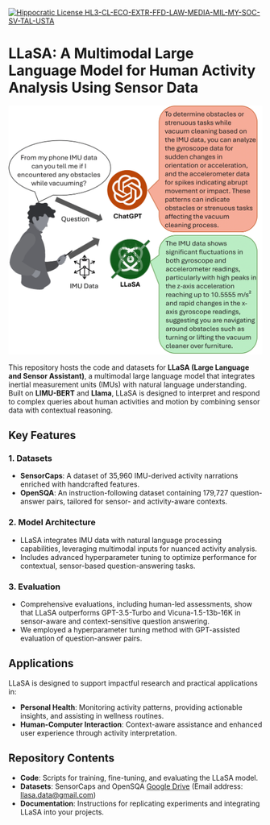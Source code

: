 [![Hippocratic License HL3-CL-ECO-EXTR-FFD-LAW-MEDIA-MIL-MY-SOC-SV-TAL-USTA](https://img.shields.io/static/v1?label=Hippocratic%20License&message=HL3-CL-ECO-EXTR-FFD-LAW-MEDIA-MIL-MY-SOC-SV-TAL-USTA&labelColor=5e2751&color=bc8c3d)](https://firstdonoharm.dev/version/3/0/cl-eco-extr-ffd-law-media-mil-my-soc-sv-tal-usta.html)

# LLaSA: A Multimodal Large Language Model for Human Activity Analysis Using Sensor Data

![LLaSA Demo](llasa_demo.png "A comparison between GPT-3.5 Turbo and LLaSA when responding to a query about potential obstacles encountered while vacuuming. GPT-3.5 Turbo provides a generalized instruction on analyzing IMU data, while LLaSA directly interprets the data, identifying specific sensor readings like high peaks in z-axis acceleration and rapid gyroscope changes to detect obstacles. This showcases LLaSA’s ability to offer precise, data-driven, and contextually relevant answers.")

This repository hosts the code and datasets for **LLaSA (Large Language and Sensor Assistant)**, a multimodal large language model that integrates inertial measurement units (IMUs) with natural language understanding. Built on **LIMU-BERT** and **Llama**, LLaSA is designed to interpret and respond to complex queries about human activities and motion by combining sensor data with contextual reasoning.

## Key Features

### 1. Datasets
- **SensorCaps**: A dataset of 35,960 IMU-derived activity narrations enriched with handcrafted features.
- **OpenSQA**: An instruction-following dataset containing 179,727 question-answer pairs, tailored for sensor- and activity-aware contexts.

### 2. Model Architecture
- LLaSA integrates IMU data with natural language processing capabilities, leveraging multimodal inputs for nuanced activity analysis.
- Includes advanced hyperparameter tuning to optimize performance for contextual, sensor-based question-answering tasks.

### 3. Evaluation
- Comprehensive evaluations, including human-led assessments, show that LLaSA outperforms GPT-3.5-Turbo and Vicuna-1.5-13b-16K in sensor-aware and context-sensitive question answering.
- We employed a hyperparameter tuning method with GPT-assisted evaluation of question-answer pairs.

## Applications
LLaSA is designed to support impactful research and practical applications in:
- **Personal Health**: Monitoring activity patterns, providing actionable insights, and assisting in wellness routines.
- **Human-Computer Interaction**: Context-aware assistance and enhanced user experience through activity interpretation.

## Repository Contents
- **Code**: Scripts for training, fine-tuning, and evaluating the LLaSA model.
- **Datasets**: SensorCaps and OpenSQA [Google Drive](https://drive.google.com/drive/folders/1128HH_idfgmZnDeqQV2rjFhm4-yW7HK7?usp=share_link) (Email address: llasa.data@gmail.com)
- **Documentation**: Instructions for replicating experiments and integrating LLaSA into your projects.


